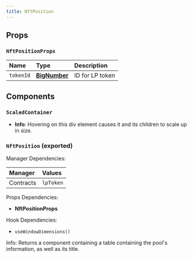 ```yaml
---
title: NftPosition
---
```


## Props

### `NftPositionProps`

| Name | Type | Description                                                          |
| :--- | :--- | :------------------------------------------------------------------- |
| `tokenId` | [**BigNumber**](https://docs.ethers.io/v5/api/utils/bignumber/) | ID for LP token

## Components

### `ScaledContainer`
- **Info**: Hovering on this div element causes it and its children to scale up in size.

### `NftPosition` (exported)

Manager Dependencies:

| Manager | Values                                                          |
| :--- | :------------------------------------------------------------------- |
| Contracts | `lpToken`

Props Dependencies:
- **NftPositionProps**

Hook Dependencies:
- `useWindowDimensions()`

Info: Returns a component containing a table containing the pool's information, as well as its title.